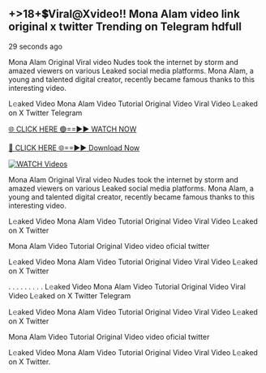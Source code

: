## +>18+💲Viral@Xvideo!! Mona Alam video link original x twitter Trending on Telegram hdfull

29 seconds ago

Mona Alam Original Viral video Nudes took the internet by storm and amazed viewers on various Leaked social media platforms. Mona Alam, a young and talented digital creator, recently became famous thanks to this interesting video.

L𝚎aked Video Mona Alam Video Tutorial Original Video Viral Video L𝚎aked on X Twitter Telegram

[🌐 CLICK HERE 🟢==►► WATCH NOW](https://shorturl.at/XvvZf)

[🔴 CLICK HERE 🌐==►► Download Now](https://shorturl.at/XvvZf)

[![WATCH Videos](https://i.imgur.com/dJHk4Zq.gif)](https://shorturl.at/XvvZf)

Mona Alam Original Viral video Nudes took the internet by storm and amazed viewers on various Leaked social media platforms. Mona Alam, a young and talented digital creator, recently became famous thanks to this interesting video.

L𝚎aked Video Mona Alam Video Tutorial Original Video Viral Video L𝚎aked on X Twitter

Mona Alam Video Tutorial Original Video video oficial twitter

L𝚎aked Video Mona Alam Video Tutorial Original Video Viral Video L𝚎aked on X Twitter

. . . . . . . . . L𝚎aked Video Mona Alam Video Tutorial Original Video Viral Video L𝚎aked on X Twitter Telegram

L𝚎aked Video Mona Alam Video Tutorial Original Video Viral Video L𝚎aked on X Twitter

Mona Alam Video Tutorial Original Video video oficial twitter

L𝚎aked Video Mona Alam Video Tutorial Original Video Viral Video L𝚎aked on X Twitter.